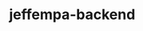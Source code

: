 # jeffempa-backend

<!-- Para poder crear un proyecto node se necesitan diferentes comandos de git, uno de ellos es:
- npm init -y
- git init
- npm i nodemon eslint eslint-config-prettier eslint-plugin-prettier prettier -D
- ahi que tener en cuenta que gitignore se debe ir a la pagina oficial y crear, copiar el json que manda. solo poniendo node.
- sobre .editorconfing y .eslintrc.json es sola una configuracion puede variar dependiendo del proyecto pero para este esta bien.
- .env sirve para poder conectarme tanto a la base de datos como tambien para la conexion de la api.
Con respecto al ts-node para correr el proyecto se necesita de los siguientes comandos:
- npm install -g ts-node para el modo global
- npm install --save-dev ts-node como una dev dependencia
- npm install --save-dev nodemon este para que ayude a ejcutarlo con nodemon
- "scripts": {
  "dev": "nodemon src/index.ts --exec ts-node"
} este es el script con el cual voy a correr con el ocmando npm run dev.
Compilar TypeScript
Para compilar tu código TypeScript, ejecuta el siguiente comando:
npx tsc
Esto compilará tus archivos TypeScript en JavaScript y los colocará en el directorio dist/, según la configuración definida en tsconfig.json.
-->
